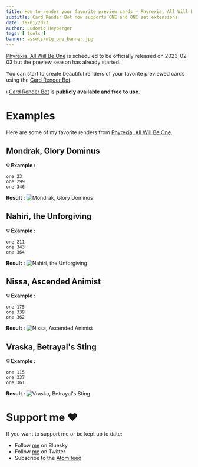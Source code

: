 ```yaml
---
title: How to render your favorite preview cards — Phyrexia, All Will Be One
subtitle: Card Render Bot now supports ONE and ONC set extensions
date: 19/01/2023
author: Ludovic Heyberger
tags: [ tools ]
banner: assets/mtg_one_banner.jpg
---
```


[Phyrexia, All Will Be One][Phyrexia, All Will Be One] is scheduled to be officially released on 2023-02-03 but the preview season has already started.

You can start to create beautiful renders of your favorite previewed cards using the [Card Render Bot][Card Render Bot].

ℹ️ [Card Render Bot][Card Render Bot] is **publicly available and free to use**.


# Examples

Here are some of my favorite renders from [Phyrexia, All Will Be One][Phyrexia, All Will Be One].


## Mondrak, Glory Dominus

**💡 Example :**
```
one 23
one 299
one 346
```

**Result :**
![Mondrak, Glory Dominus](assets/mtg_one_mondrak_glory_dominus.jpg)


## Nahiri, the Unforgiving

**💡 Example :**
```
one 211
one 343
one 364
```

**Result :**
![Nahiri, the Unforgiving](assets/mtg_one_nahiri_the_unforgiving.jpg)


## Nissa, Ascended Animist

**💡 Example :**
```
one 175
one 339
one 362
```

**Result :**
![Nissa, Ascended Animist](assets/mtg_one_nissa_ascended_animist.jpg)


## Vraska, Betrayal's Sting

**💡 Example :**
```
one 115
one 337
one 361
```

**Result :**
![Vraska, Betrayal's Sting](assets/mtg_one_vraska_betrayal_sting.jpg)


# Support me ❤️

If you want to support me or be kept up to date:

- Follow [me](https://bsky.app/profile/lheyberger.bsky.social) on Bluesky
- Follow [me](https://twitter.com/lheybergermtg) on Twitter
- Subscribe to the [Atom feed](./feed.atom)


[Card Render Bot]:tool_cardrenderbot.html
[Phyrexia, All Will Be One]:https://scryfall.com/sets/one

